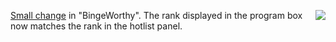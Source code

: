<img src="http://scripting.com/images/2020/03/12/purell.png" border="0" align="right"><a href="https://github.com/scripting/Scripting-News/issues/184#issuecomment-678655918">Small change</a> in "BingeWorthy". The rank displayed in the program box now matches the rank in the hotlist panel.
